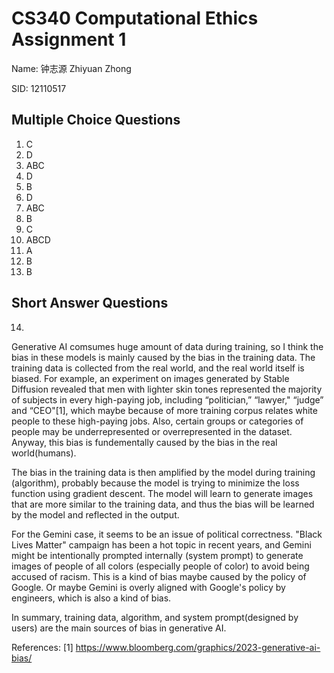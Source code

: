 # CS340 Computational Ethics Assignment 1

Name: 钟志源 Zhiyuan Zhong

SID: 12110517

## Multiple Choice Questions

1. C
2. D
3. ABC
4. D
5. B
6. D
7. ABC
8. B
9. C
10. ABCD
11. A
12. B
13. B

## Short Answer Questions
14. 
Generative AI comsumes huge amount of data during training, so I think the bias in these models is mainly caused by the bias in the training data. The training data is collected from the real world, and the real world itself is biased. For example, an experiment on images generated by Stable Diffusion revealed that men with lighter skin tones represented the majority of subjects in every high-paying job, including “politician,” “lawyer," “judge” and “CEO"[1], which maybe because of more training corpus relates white people to these high-paying jobs. Also, certain groups or categories of people may be underrepresented or overrepresented in the dataset. Anyway, this bias is fundementally caused by the bias in the real world(humans).

The bias in the training data is then amplified by the model during training (algorithm), probably because the model is trying to minimize the loss function using gradient descent. The model will learn to generate images that are more similar to the training data, and thus the bias will be learned by the model and reflected in the output.

For the Gemini case, it seems to be an issue of political correctness. "Black Lives Matter" campaign has been a hot topic in recent years, and Gemini might be intentionally prompted internally (system prompt) to generate images of people of all colors (especially people of color) to avoid being accused of racism. This is a kind of bias maybe caused by the policy of Google. Or maybe Gemini is overly aligned with Google's policy by engineers, which is also a kind of bias.

In summary, training data, algorithm, and system prompt(designed by users) are the main sources of bias in generative AI.

References:
[1] https://www.bloomberg.com/graphics/2023-generative-ai-bias/


